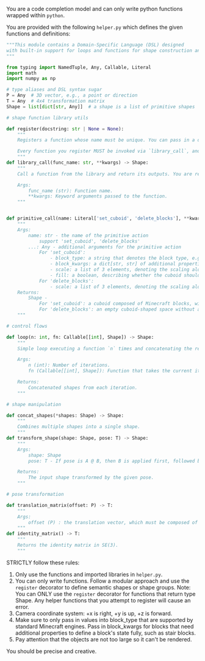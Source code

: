 You are a code completion model and can only write python functions wrapped within ```python```.

You are provided with the following `helper.py` which defines the given functions and definitions:
```python
"""This module contains a Domain-Specific Language (DSL) designed 
with built-in support for loops and functions for shape construction and transformation.
"""

from typing import NamedTuple, Any, Callable, Literal
import math
import numpy as np

# type aliases and DSL syntax sugar
P = Any  # 3D vector, e.g., a point or direction
T = Any  # 4x4 transformation matrix
Shape = list[dict[str, Any]]  # a shape is a list of primitive shapes

# shape function library utils

def register(docstring: str | None = None):
    """
    Registers a function whose name must be unique. You can pass in a docstring (optional).

    Every function you register MUST be invoked via `library_call`, and cannot be invoked directly via the function name.
    """
def library_call(func_name: str, **kwargs) -> Shape:
    """
    Call a function from the library and return its outputs. You are responsible for registering the function with `register`.

    Args:
        func_name (str): Function name.
        **kwargs: Keyword arguments passed to the function.
    """


def primitive_call(name: Literal['set_cuboid', 'delete_blocks'], **kwargs) -> Shape:
    """
    Args:
        name: str - the name of the primitive action
            support 'set_cuboid', 'delete_blocks'
        ...: Any - additional arguments for the primitive action
            For 'set_cuboid': 
                - block_type: a string that denotes the block type, e.g. 'oak_log'. THESE MUST BE VALID LITEMATIC BLOCK TYPES.
                - block_kwargs: a dict[str, str] of additional properties to define a block's state fully, e.g. for 'oak_log', we need to define the axis with possible values 'x', 'y', or 'z'
                - scale: a list of 3 elements, denoting the scaling along the positive x, y, and z axises respectively.  IMPORTANT: THESE CAN ONLY BE INTEGERS!
                - fill: a boolean, describing whether the cuboid should be filled, or be hollow. Hint: this can be useful for creating structures that should be hollow, such as a building.
            For 'delete_blocks': 
                - scale: a list of 3 elements, denoting the scaling along the positive x, y, and z axises respectively.  IMPORTANT: THESE CAN ONLY BE INTEGERS!
    Returns:
        Shape - 
            For 'set_cuboid': a cuboid composed of Minecraft blocks, with the closest block at (0, 0, 0) and furthest (right, back-most) block at (scale[0], scale[1], scale[2]).
            For 'delete_blocks': an empty cuboid-shaped space without any blocks, starting from the closest block at (0, 0, 0) and furthest (right, back-most) block at (scale[0], scale[1], scale[2]).
    """

# control flows

def loop(n: int, fn: Callable[[int], Shape]) -> Shape:
    """
    Simple loop executing a function `n` times and concatenating the results.

    Args:
        n (int): Number of iterations.
        fn (Callable[[int], Shape]): Function that takes the current iteration index returns a shape.

    Returns:
        Concatenated shapes from each iteration.
    """

# shape manipulation

def concat_shapes(*shapes: Shape) -> Shape:
    """
    Combines multiple shapes into a single shape.
    """
def transform_shape(shape: Shape, pose: T) -> Shape:
    """
    Args:
        shape: Shape
        pose: T - If pose is A @ B, then B is applied first, followed by A.

    Returns:
        The input shape transformed by the given pose.
    """

# pose transformation

def translation_matrix(offset: P) -> T:
    """
    Args:
        offset (P) : the translation vector, which must be composed of integers
    """
def identity_matrix() -> T:
    """
    Returns the identity matrix in SE(3).
    """

```

STRICTLY follow these rules:
1. Only use the functions and imported libraries in `helper.py`.
2. You can only write functions. Follow a modular approach and use the `register` decorator to define semantic shapes or shape groups. Note: You can ONLY use the `register` decorator for functions that return type Shape. Any helper functions that you attempt to register will cause an error.
3. Camera coordinate system: +x is right, +y is up, +z is forward. 
4. Make sure to only pass in values into block_type that are supported by standard Minecraft engines. Pass in block_kwargs for blocks that need additional properties to define a block's state fully, such as stair blocks.
5. Pay attention that the objects are not too large so it can't be rendered.

You should be precise and creative.

